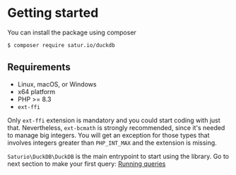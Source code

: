 # Getting started

You can install the package using composer

```bash
$ composer require satur.io/duckdb
```

## Requirements

- Linux, macOS, or Windows
- x64 platform
- PHP >= 8.3
- `ext-ffi`

Only `ext-ffi` extension is mandatory and you could start coding with just that. Nevertheless, `ext-bcmath` is strongly recommended, since it's needed to manage big integers. You will get an exception for those types that involves integers greater than `PHP_INT_MAX` and the extension is missing.

`Saturio\DuckDB\DuckDB` is the main entrypoint to start using the library. Go to next section to make your first query: [Running queries](running-queries)